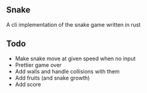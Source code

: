 Snake
-----

A cli implementation of the snake game written in rust

Todo
----

- Make snake move at given speed when no input
- Prettier game over
- Add walls and handle collisions with them
- Add fruits (and snake growth)
- Add score
